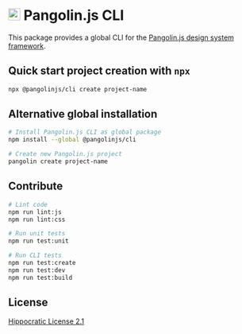 # <img alt="" src="https://cdn.jsdelivr.net/gh/pangolinjs/brand@main/icon/icon.svg" width="24"> Pangolin.js CLI

This package provides a global CLI for the [Pangolin.js design system framework](https://pangolinjs.org).

## Quick start project creation with `npx`

```bash
npx @pangolinjs/cli create project-name
```

## Alternative global installation

```bash
# Install Pangolin.js CLI as global package
npm install --global @pangolinjs/cli

# Create new Pangolin.js project
pangolin create project-name
```

## Contribute

```bash
# Lint code
npm run lint:js
npm run lint:css

# Run unit tests
npm run test:unit

# Run CLI tests
npm run test:create
npm run test:dev
npm run test:build
```

## License

[Hippocratic License 2.1](https://firstdonoharm.dev)
